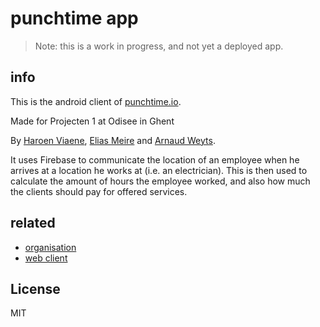 # punchtime app

> Note: this is a work in progress, and not yet a deployed app.

## info

This is the android client of [punchtime.io](https://punchtime.io).

Made for Projecten 1 at Odisee in Ghent

By [Haroen Viaene](https://haroen.me), [Elias Meire](http://eliasmei.re) and [Arnaud Weyts](https://weyts.xyz).

It uses Firebase to communicate the location of an employee when he arrives at a location he works at (i.e. an electrician). This is then used to calculate the amount of hours the employee worked, and also how much the clients should pay for offered services.

## related

- [organisation](https://github.com/punchtime/organisation)
- [web client](https://github.com/punchtime/web)

## License

MIT
